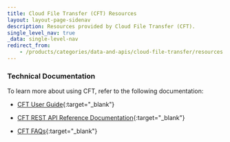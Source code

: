 ```yaml
---
title: Cloud File Transfer (CFT) Resources
layout: layout-page-sidenav
description: Resources provided by Cloud File Transfer (CFT).
single_level_nav: true
_data: single-level-nav
redirect_from:
    - /products/categories/data-and-apis/cloud-file-transfer/resources.html
---
```


### Technical Documentation

To learn more about using CFT, refer to the following documentation:

- [CFT User Guide](https://docs.developer.tech.gov.sg/docs/cft-user-guide/){:target="_blank"}

- [CFT REST API Reference Documentation](https://docs.developer.tech.gov.sg/docs/cft-rest-api-documentation/){:target="_blank"}

- [CFT FAQs](https://docs.developer.tech.gov.sg/docs/cft-user-guide/faq){:target="_blank"}
